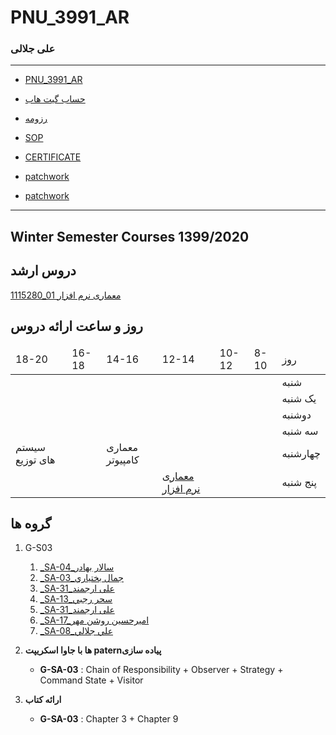 # PNU_3991_AR
### علی جلالی


 
---
-  [PNU_3991_AR](https://github.com/jalaliiliya/PNU_3991_AR/blob/gh-pages/README.md)
- [حساب گیت هاب](https://github.com/jalaliiliya)

- [رزومه](https://jalaliiliya.github.io/)

- [SOP](https://jalaliiliya.github.io/SOP/)

- [CERTIFICATE](https://www.sololearn.com/Certificate/1024-20275551/pdf/)

- [patchwork](http://jlord.us/patchwork/)

- [patchwork](https://github.com/jalaliiliya/patchwork)
------------------
## Winter Semester Courses 1399/2020

## دروس ارشد

[1115280_01	معماری نرم افزار](https://github.com/jalaliiliya/PNU_3991_AR/tree/main/SoftwareArchitecture)
## روز و ساعت ارائه دروس

<table dir="ltr" style="width:100%">
 <thead>
  <tr>
    <td>18-20</td>
    <td>16-18</td>
    <td>14-16</td>
    <td>12-14</td>
    <td>10-12</td>
    <td>8-10</td>
    <td>روز</td>
  </tr>
  </thead>
  <tbody>
  <tr>
    <td></td>
    <td></td>
    <td></td>
    <td></td>
    <td></td>
    <td></td>
    <td>شنبه</td>
  </tr>
   <tr>
    <td></td>
    <td></td>
    <td></td>
    <td></td>
    <td></td>
    <td></td>
    <td>یک شنبه</td>
  </tr>
   <tr>
     <td></td>
     <td></td>
     <td></td>
     <td></td>
     <td></td>
    <td></td>   
    <td>دوشنبه</td>
  </tr>
   <tr>
    <td></td>
    <td></td>
    <td></td>
    <td></td>
    <td></td>
    <td></td>
    <td>سه شنبه</td>
  </tr>
   <tr>
    <td>سیستم های توزیع </td>
    <td></td>
    <td>معماری کامپیوتر</td>
    <td></td>
    <td></td>
     <td></td>
    <td>چهارشنبه</td>
  </tr>
   <tr>
    <td></td>
    <td></td>
     <td></td>
     <td><a  href="https://github.com/AliRazavi-edu/PNU_3991/tree/master/_MSc/SoftwareArchitecture">معماری نرم افزار</a></td>
     <td></td>
    <td></td>
    <td>پنج شنبه</td>
  </tr>
  </tbody>
</table>
</div>





## گروه ها

1. G-S03
    1. [_SA-04_سالار بهادر](https://github.com/AliRazavi-edu/PNU_3991/tree/master/_MSc/SoftwareArchitecture/04_%D8%B3%D8%A7%D9%84%D8%A7%D8%B1%20%D8%A8%D9%87%D8%A7%D8%AF%D8%B1)    
    1. [_SA-03_جمال بختياري](https://github.com/AliRazavi-edu/PNU_3991/tree/master/_MSc/SoftwareArchitecture/03_%D8%AC%D9%85%D8%A7%D9%84%20%D8%A8%D8%AE%D8%AA%D9%8A%D8%A7%D8%B1%D9%8A)    
    1. [_SA-31_علی ارجمند](https://github.com/AliRazavi-edu/PNU_3991/tree/master/_MSc/SoftwareArchitecture/31_%D8%B9%D9%84%DB%8C%20%D8%A7%D8%B1%D8%AC%D9%85%D9%86%D8%AF)    
    1. [_SA-13_سحر رجبي](https://github.com/AliRazavi-edu/PNU_3991/tree/master/_MSc/SoftwareArchitecture/13_%D8%B3%D8%AD%D8%B1%20%D8%B1%D8%AC%D8%A8%D9%8A) 
    1. [_SA-31_علی ارجمند](https://github.com/AliRazavi-edu/PNU_3991/tree/master/_MSc/SoftwareArchitecture/1115280_71/1_%D8%B9%D9%84%D9%8A%20%D8%A7%D8%B1%D8%AC%D9%85%D9%86%D8%AF)    
    1. [_SA-17_اميرحسين روشن مهر](https://github.com/AliRazavi-edu/PNU_3991/tree/master/_MSc/SoftwareArchitecture/1115280_01/17_%D8%A7%D9%85%D9%8A%D8%B1%D8%AD%D8%B3%D9%8A%D9%86%20%D8%B1%D9%88%D8%B4%D9%86%20%D9%85%D9%87%D8%B1)
    1. [_SA-08_علي جلالي](https://github.com/AliRazavi-edu/PNU_3991/tree/master/_MSc/SoftwareArchitecture/1115280_01/08_%D8%B9%D9%84%D9%8A%20%D8%AC%D9%84%D8%A7%D9%84%D9%8A) 

2. **ها با جاوا اسکریپت paternپیاده سازی** 

    - **G-SA-03** : Chain of Responsibility + Observer + Strategy + Command State + Visitor

3.  **ارائه کتاب**
    - **G-SA-03** : Chapter 3 + Chapter 9
